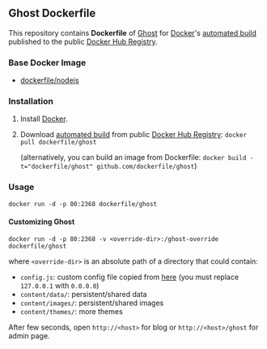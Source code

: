 ## Ghost Dockerfile


This repository contains **Dockerfile** of [Ghost](https://www.ghost.org/) for [Docker](https://www.docker.com/)'s [automated build](https://registry.hub.docker.com/u/dockerfile/ghost/) published to the public [Docker Hub Registry](https://registry.hub.docker.com/).


### Base Docker Image

* [dockerfile/nodejs](http://dockerfile.github.io/#/nodejs)


### Installation

1. Install [Docker](https://www.docker.com/).

2. Download [automated build](https://registry.hub.docker.com/u/dockerfile/ghost/) from public [Docker Hub Registry](https://registry.hub.docker.com/): `docker pull dockerfile/ghost`

   (alternatively, you can build an image from Dockerfile: `docker build -t="dockerfile/ghost" github.com/dockerfile/ghost`)


### Usage

    docker run -d -p 80:2368 dockerfile/ghost

#### Customizing Ghost

    docker run -d -p 80:2368 -v <override-dir>:/ghost-override dockerfile/ghost

where `<override-dir>` is an absolute path of a directory that could contain:

  - `config.js`: custom config file copied from [here](https://github.com/TryGhost/Ghost/blob/master/config.example.js) (you must replace `127.0.0.1` with `0.0.0.0`)
  - `content/data/`: persistent/shared data
  - `content/images/`: persistent/shared images
  - `content/themes/`: more themes

After few seconds, open `http://<host>` for blog or `http://<host>/ghost` for admin page.
